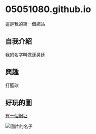 # 05051080.github.io

這是我的第一個網站

## 自我介紹
我的名字叫做孫昊廷

## 興趣
打籃球

## 好玩的圖

[有一個網址](https://moodle.mcu.edu.tw/)

![圖片的名子](https://www.master-insight.com/wp-content/uploads/2019/10/shutterstock_793205941.jpg)
